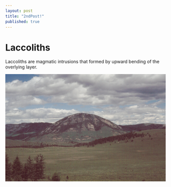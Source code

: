 ```yaml
---
layout: post
title: "2ndPost!"
published: true
---
```


# Laccoliths

Laccoliths are  magmatic intrusions that  formed by upward  bending of
the overlying layer.

![Laccolith in Montanta](/images/Laccolith_Montana.jpg)
